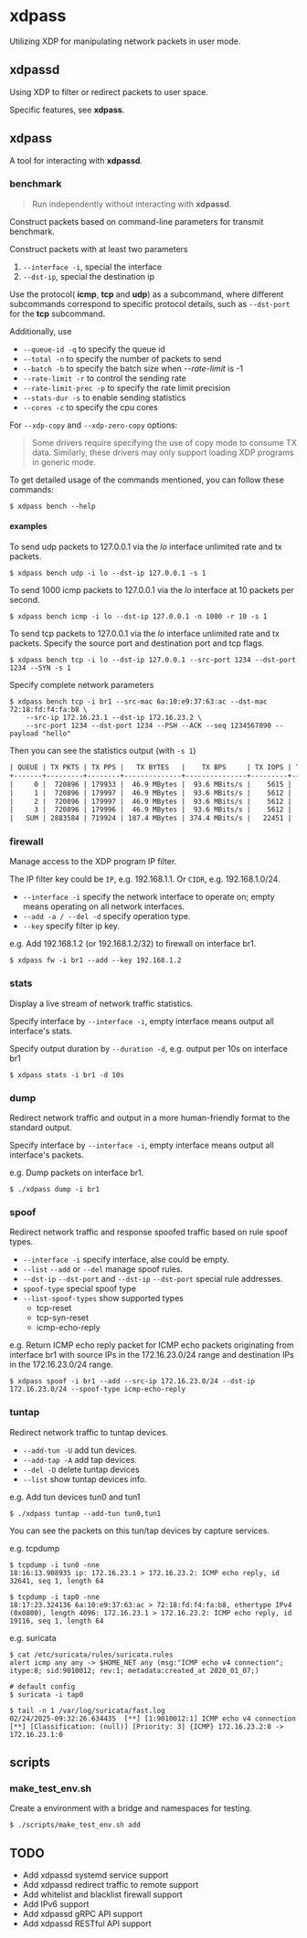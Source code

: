 # xdpass

Utilizing XDP for manipulating network packets in user mode.


## xdpassd

Using XDP to filter or redirect packets to user space.

Specific features, see **xdpass**.

## xdpass

A tool for interacting with **xdpassd**.

### benchmark

> Run independently without interacting with **xdpassd**.

Construct packets based on command-line parameters for transmit benchmark.

Construct packets with at least two parameters
1. `--interface -i`, special the interface
2. `--dst-ip`, special the destination ip

Use the protocol( **icmp**, **tcp** and **udp**) as a subcommand, where different
subcommands correspond to specific protocol details, such as `--dst-port` for the **tcp** subcommand.

Additionally, use
- `--queue-id -q` to specify the queue id
- `--total -n` to specify the number of packets to send
- `--batch -b` to specify the batch size when *--rate-limit* is -1
- `--rate-limit -r` to control the sending rate
- `--rate-limit-prec -p` to specify the rate limit precision
- `--stats-dur -s` to enable sending statistics
- `--cores -c` to specify the cpu cores

For `--xdp-copy` and `--xdp-zero-copy` options:
> Some drivers require specifying the use of copy mode to consume TX data.
> Similarly, these drivers may only support loading XDP programs in generic mode.

To get detailed usage of the commands mentioned, you can follow these commands:
```shell
$ xdpass bench --help
```

#### examples

To send udp packets to 127.0.0.1 via the *lo* interface unlimited rate and tx packets.
```shell
$ xdpass bench udp -i lo --dst-ip 127.0.0.1 -s 1
```

To send 1000 icmp packets to 127.0.0.1 via the *lo* interface at 10 packets per second.
```shell
$ xdpass bench icmp -i lo --dst-ip 127.0.0.1 -n 1000 -r 10 -s 1
```

To send tcp packets to 127.0.0.1 via the *lo* interface unlimited rate and tx packets.
Specify the source port and destination port and tcp flags.
```shell
$ xdpass bench tcp -i lo --dst-ip 127.0.0.1 --src-port 1234 --dst-port 1234 --SYN -s 1
```

Specify complete network parameters
```shell
$ xdpass bench tcp -i br1 --src-mac 6a:10:e9:37:63:ac --dst-mac 72:18:fd:f4:fa:b8 \
    --src-ip 172.16.23.1 --dst-ip 172.16.23.2 \
    --src-port 1234 --dst-port 1234 --PSH --ACK --seq 1234567890 --payload "hello"
```

Then you can see the statistics output (with `-s 1`)
```txt
| QUEUE | TX PKTS | TX PPS |   TX BYTES   |    TX BPS     | TX IOPS | TX ERR IOPS |
+-------+---------+--------+--------------+---------------+---------+-------------+
|     0 |  720896 | 179933 |  46.9 MBytes |  93.6 MBits/s |    5615 |           0 |
|     1 |  720896 | 179997 |  46.9 MBytes |  93.6 MBits/s |    5612 |           0 |
|     2 |  720896 | 179997 |  46.9 MBytes |  93.6 MBits/s |    5612 |           0 |
|     3 |  720896 | 179996 |  46.9 MBytes |  93.6 MBits/s |    5612 |           0 |
|   SUM | 2883584 | 719924 | 187.4 MBytes | 374.4 MBits/s |   22451 |           0 |
```

### firewall

Manage access to the XDP program IP filter.

The IP filter key could be `IP`, e.g. 192.168.1.1. Or `CIDR`, e.g. 192.168.1.0/24.

- `--interface -i` specify the network interface to operate on; empty means operating on all network interfaces.
- `--add -a / --del -d` specify operation type.
- `--key` specify filter ip key.

e.g. Add 192.168.1.2 (or 192.168.1.2/32) to firewall on interface br1.
```shell
$ xdpass fw -i br1 --add --key 192.168.1.2
```

### stats

Display a live stream of network traffic statistics.

Specify interface by `--interface -i`, empty interface means output all interface's stats.

Specify output duration by `--duration -d`, e.g. output per 10s on interface br1
```shell
$ xdpass stats -i br1 -d 10s
```


### dump

Redirect network traffic and output in a more human-friendly format to the standard output.

Specify interface by `--interface -i`, empty interface means output all interface's packets.

e.g. Dump packets on interface br1.
```shell
$ ./xdpass dump -i br1
```

### spoof

Redirect network traffic and response spoofed traffic based on rule spoof types.

- `--interface -i` specify interface, alse could be empty.
- `--list` `--add` or `--del` manage spoof rules.
- `--dst-ip` `--dst-port` and `--dst-ip` `--dst-port` special rule addresses.
- `spoof-type` special spoof type
- `--list-spoof-types` show supported types
    - tcp-reset
    - tcp-syn-reset
    - icmp-echo-reply

e.g. Return ICMP echo reply packet for ICMP echo packets originating from interface br1 with source IPs in the 172.16.23.0/24 range and destination IPs in the 172.16.23.0/24 range.
```shell
$ xdpass spoof -i br1 --add --src-ip 172.16.23.0/24 --dst-ip 172.16.23.0/24 --spoof-type icmp-echo-reply
```

### tuntap

Redirect network traffic to tuntap devices.

- `--add-tun -U` add tun devices.
- `--add-tap -A` add tap devices.
- `--del -D` delete tuntap devices
- `--list` show tuntap devices info.

e.g. Add tun devices tun0 and tun1
```shell
$ ./xdpass tuntap --add-tun tun0,tun1
```

You can see the packets on this tun/tap devices by capture services.

e.g. tcpdump
```shell
$ tcpdump -i tun0 -nne
18:16:13.908935 ip: 172.16.23.1 > 172.16.23.2: ICMP echo reply, id 32641, seq 1, length 64

$ tcpdump -i tap0 -nne
18:17:23.324136 6a:10:e9:37:63:ac > 72:18:fd:f4:fa:b8, ethertype IPv4 (0x0800), length 4096: 172.16.23.1 > 172.16.23.2: ICMP echo reply, id 19116, seq 1, length 64
```

e.g. suricata
```shell
$ cat /etc/suricata/rules/suricata.rules
alert icmp any any -> $HOME_NET any (msg:"ICMP echo v4 connection"; itype:8; sid:9010012; rev:1; metadata:created_at 2020_01_07;)

# default config
$ suricata -i tap0

$ tail -n 1 /var/log/suricata/fast.log
02/24/2025-09:32:26.634435  [**] [1:9010012:1] ICMP echo v4 connection [**] [Classification: (null)] [Priority: 3] {ICMP} 172.16.23.2:8 -> 172.16.23.1:0
```

## scripts

### make_test_env.sh

Create a environment with a bridge and namespaces for testing.

```shell
$ ./scripts/make_test_env.sh add
```

## TODO
- Add xdpassd systemd service support
- Add xdpassd redirect traffic to remote support
- Add whitelist and blacklist firewall support
- Add IPv6 support
- Add xdpassd gRPC API support
- Add xdpassd RESTful API support
